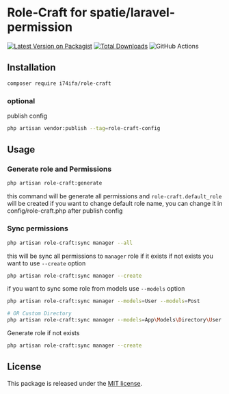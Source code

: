 #  Role-Craft for spatie/laravel-permission
[![Latest Version on Packagist](https://img.shields.io/packagist/v/i74ifa/role-craft.svg?style=flat-square)](https://packagist.org/packages/i74ifa/role-craft)
[![Total Downloads](https://img.shields.io/packagist/dt/i74ifa/role-craft.svg?style=flat-square)](https://packagist.org/packages/i74ifa/role-craft)
![GitHub Actions](https://github.com/i74ifa/role-craft/actions/workflows/main.yml/badge.svg)

## Installation

```bash
composer require i74ifa/role-craft
```

### optional

publish config

```bash
php artisan vendor:publish --tag=role-craft-config
```

## Usage


### Generate role and Permissions
```bash
php artisan role-craft:generate
```
this command will be generate all permissions and `role-craft.default_role` will be created
if you want to change default role name, you can change it in config/role-craft.php after publish config


### Sync permissions

```bash
php artisan role-craft:sync manager --all
```
this will be sync all permissions to `manager` role if it exists
if not exists you want to use `--create` option

```bash
php artisan role-craft:sync manager --create
```

if you want to sync some role from models use `--models` option

```bash
php artisan role-craft:sync manager --models=User --models=Post

# OR Custom Directory
php artisan role-craft:sync manager --models=App\Models\Directory\User
```

Generate role if not exists
```bash
php artisan role-craft:sync manager --create
```


## License

This package is released under the [MIT license](https://github.com/i74ifa/role-craft/blob/main/LICENSE).